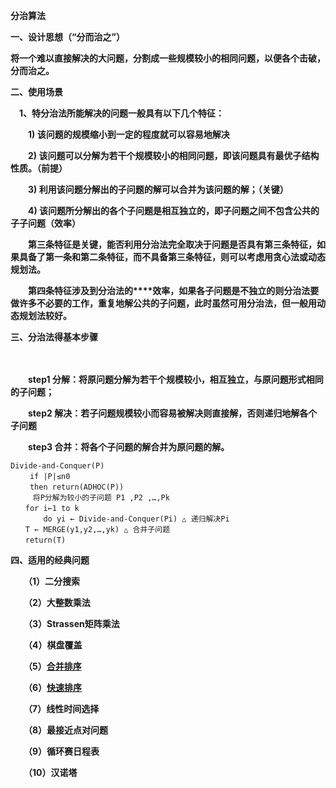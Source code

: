 **分治算法**

**一、设计思想（****“分而治之”****）**

**将一个难以直接解决的大问题，分割成一些规模较小的相同问题，以便各个击破，分而治之。**

**二、使用场景**

　**1、特分治法所能解决的问题一般具有以下几个特征：**

　　**1) 该问题的规模缩小到一定的程度就可以容易地解决**

　　**2) 该问题可以分解为若干个规模较小的相同问题，即该问题具有最优子结构性质。（前提）**

　　**3) 利用该问题分解出的子问题的解可以合并为该问题的解；（关键）**

　　**4) 该问题所分解出的各个子问题是相互独立的，即子问题之间不包含公共的子子问题（效率）**

　　**第三条特征是关键，能否利用分治法完全取决于问题是否具有第三条特征，如果具备了第一条和第二条特征，而不具备第三条特征，则可以考虑用贪心法或动态规划法。**

　　**第四条特征涉及到分治法的****效率，如果各子问题是不独立的则分治法要做许多不必要的工作，重复地解公共的子问题，此时虽然可用分治法，但一般用动态规划法较好。**

**三、分治法得基本步骤**

　　

　　**step1 分解：将原问题分解为若干个规模较小，相互独立，与原问题形式相同的子问题；**

　　**step2 解决：若子问题规模较小而容易被解决则直接解，否则递归地解各个子问题**

　　**step3 合并：将各个子问题的解合并为原问题的解。**

```
Divide-and-Conquer(P)
　　 if |P|≤n0
　　 then return(ADHOC(P))
     将P分解为较小的子问题 P1 ,P2 ,…,Pk
　　for i←1 to k
    　　do yi ← Divide-and-Conquer(Pi) △ 递归解决Pi
　　T ← MERGE(y1,y2,…,yk) △ 合并子问题
　　return(T)
```

**四、适用的经典问题**

 

　　**（1）二分搜索**

　　**（2）大整数乘法**

　　**（3）Strassen矩阵乘法**

　　**（4）棋盘覆盖**

　　**（5）**[**合并排序**](http://www.cnblogs.com/xsyfl/p/6905974.html)

　　**（6）**[**快速排序**](http://www.cnblogs.com/xsyfl/p/6901315.html)

　　**（7）线性时间选择**

　　**（8）最接近点对问题**

　　**（9）循环赛日程表**

　　**（10）汉诺塔**